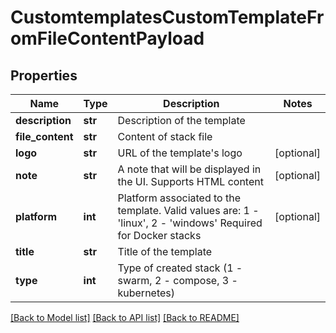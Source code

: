 # CustomtemplatesCustomTemplateFromFileContentPayload

## Properties
Name | Type | Description | Notes
------------ | ------------- | ------------- | -------------
**description** | **str** | Description of the template | 
**file_content** | **str** | Content of stack file | 
**logo** | **str** | URL of the template&#39;s logo | [optional] 
**note** | **str** | A note that will be displayed in the UI. Supports HTML content | [optional] 
**platform** | **int** | Platform associated to the template. Valid values are: 1 - &#39;linux&#39;, 2 - &#39;windows&#39; Required for Docker stacks | [optional] 
**title** | **str** | Title of the template | 
**type** | **int** | Type of created stack (1 - swarm, 2 - compose, 3 - kubernetes) | 

[[Back to Model list]](../README.md#documentation-for-models) [[Back to API list]](../README.md#documentation-for-api-endpoints) [[Back to README]](../README.md)


